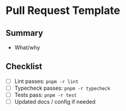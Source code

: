 # Pull Request Template

## Summary

- What/why

## Checklist

- [ ] Lint passes: `pnpm -r lint`
- [ ] Typecheck passes: `pnpm -r typecheck`
- [ ] Tests pass: `pnpm -r test`
- [ ] Updated docs / config if needed
